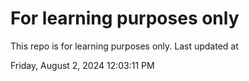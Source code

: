 # For learning purposes only
This repo is for learning purposes only.
Last updated at

Friday, August 2, 2024 12:03:11 PM

